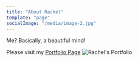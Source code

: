 ```yaml
---
title: "About Rachel"
template: "page"
socialImage: "/media/image-2.jpg"
---
```



Me? Basically, a beautiful mind!

Please visit my [Portfolio Page](https://heyiamrachel.gatsbyjs.io/)
![Rachel's Portfolio](/media/portfolio-page.jpg)